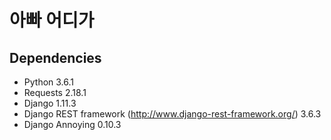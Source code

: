 # 아빠 어디가


## Dependencies
- Python 3.6.1
- Requests 2.18.1
- Django 1.11.3
- Django REST framework (http://www.django-rest-framework.org/) 3.6.3
- Django Annoying 0.10.3